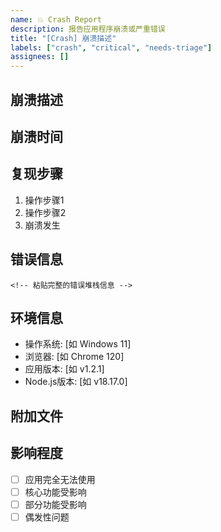 ```yaml
---
name: 💥 Crash Report
description: 报告应用程序崩溃或严重错误
title: "[Crash] 崩溃描述"
labels: ["crash", "critical", "needs-triage"]
assignees: []
---
```


## 崩溃描述
<!-- 简要描述崩溃情况 -->

## 崩溃时间
<!-- 崩溃发生的时间 -->

## 复现步骤
1. 操作步骤1
2. 操作步骤2
3. 崩溃发生

## 错误信息
```
<!-- 粘贴完整的错误堆栈信息 -->
```

## 环境信息
- 操作系统: [如 Windows 11]
- 浏览器: [如 Chrome 120]
- 应用版本: [如 v1.2.1]
- Node.js版本: [如 v18.17.0]

## 附加文件
<!-- 如有日志文件、截图等，请附上 -->

## 影响程度
- [ ] 应用完全无法使用
- [ ] 核心功能受影响
- [ ] 部分功能受影响
- [ ] 偶发性问题